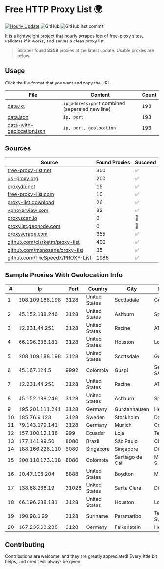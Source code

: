 
# Free HTTP Proxy List 🌍

[![Hourly Update](https://github.com/mertguvencli/http-proxy-list/actions/workflows/main.yml/badge.svg?branch=main)](https://github.com/mertguvencli/http-proxy-list/actions/workflows/main.yml)
![GitHub](https://img.shields.io/github/license/mertguvencli/http-proxy-list)
![GitHub last commit](https://img.shields.io/github/last-commit/mertguvencli/http-proxy-list)

It is a lightweight project that hourly scrapes lots of free-proxy sites, validates if it works, and serves a clean proxy list.


> Scraper found **3359** proxies at the latest update. Usable proxies are below.

## Usage

Click the file format that you want and copy the URL.


|File|Content|Count|
|----|-------|-----|
|[data.txt](https://raw.githubusercontent.com/mertguvencli/http-proxy-list/main/proxy-list/data.txt)|`ip_address:port` combined (seperated new line)|193|
|[data.json](https://raw.githubusercontent.com/mertguvencli/http-proxy-list/main/proxy-list/data.json)|`ip, port`|193|
|[data-with-geolocation.json](https://raw.githubusercontent.com/mertguvencli/http-proxy-list/main/proxy-list/data-with-geolocation.json)|`ip, port, geolocation`|193|

## Sources

|Source|Found Proxies|Succeed|
|------|-------------|-------|
|[free-proxy-list.net](https://free-proxy-list.net)|300|✅|
|[us-proxy.org](https://www.us-proxy.org)|200|✅|
|[proxydb.net](http://proxydb.net)|15|✅|
|[free-proxy-list.com](https://free-proxy-list.com/?page=&port=&type%5B%5D=http&type%5B%5D=https&up_time=0&search=Search)|10|✅|
|[proxy-list.download](https://www.proxy-list.download/HTTP)|26|✅|
|[vpnoverview.com](https://vpnoverview.com/privacy/anonymous-browsing/free-proxy-servers)|32|✅|
|[proxyscan.io](https://www.proxyscan.io)|0|🚫|
|[proxylist.geonode.com](https://proxylist.geonode.com/api/proxy-list?limit=300&page=1&sort_by=lastChecked&sort_type=desc&protocols=http,https)|0|🚫|
|[proxyscrape.com](https://api.proxyscrape.com/v2/?request=displayproxies&protocol=http&timeout=10000&country=all&ssl=all&anonymity=all)|355|✅|
|[github.com/clarketm/proxy-list](https://raw.githubusercontent.com/clarketm/proxy-list/master/proxy-list-raw.txt)|400|✅|
|[github.com/monosans/proxy-list](https://raw.githubusercontent.com/monosans/proxy-list/main/proxies/http.txt)|35|✅|
|[github.com/TheSpeedX/PROXY-List](https://raw.githubusercontent.com/TheSpeedX/PROXY-List/master/http.txt)|1986|✅|


## Sample Proxies With Geolocation Info

|#|Ip|Port|Country|City|Internet Service Provider|
|-|--|----|-------|----|-------------------------|
|1|208.109.188.198|3128|United States|Scottsdale|GoDaddy.com, LLC|
|2|45.152.188.246|3128|United States|Ashburn|Sprint|
|3|12.231.44.251|3128|United States|Racine|AT&T Services, Inc.|
|4|66.196.238.181|3128|United States|Houston|Logix|
|5|208.109.188.198|3128|United States|Scottsdale|GoDaddy.com, LLC|
|6|45.167.124.5|9992|Colombia|Guapi|Sepcom Comunicaciones SAS|
|7|12.231.44.251|3128|United States|Racine|AT&T Services, Inc.|
|8|45.152.188.246|3128|United States|Ashburn|Sprint|
|9|195.201.111.241|3128|Germany|Gunzenhausen|Hetzner Online GmbH|
|10|185.76.9.123|3128|Sweden|Stockholm|DataCamp Limited|
|11|79.143.179.141|3128|Germany|Munich|Contabo GmbH|
|12|157.100.12.138|999|Ecuador|Loja|Telconet S.A|
|13|177.141.99.50|8080|Brazil|São Paulo|Claro S.A.|
|14|188.166.228.110|8080|Singapore|Singapore|DigitalOcean, LLC|
|15|200.110.173.118|8080|Colombia|Santiago de Cali|Media Commerce Partners S.A|
|16|20.47.108.204|8888|United States|Boydton|Microsoft Corporation|
|17|138.68.238.19|31028|United States|Santa Clara|DigitalOcean, LLC|
|18|66.196.238.181|3128|United States|Houston|Logix|
|19|190.98.1.99|3128|Suriname|Paramaribo|Telecommunicationcompany Suriname - TeleSur|
|20|167.235.63.238|3128|Germany|Falkenstein|Hetzner Online GmbH|



## Contributing

Contributions are welcome, and they are greatly appreciated! Every
little bit helps, and credit will always be given.

